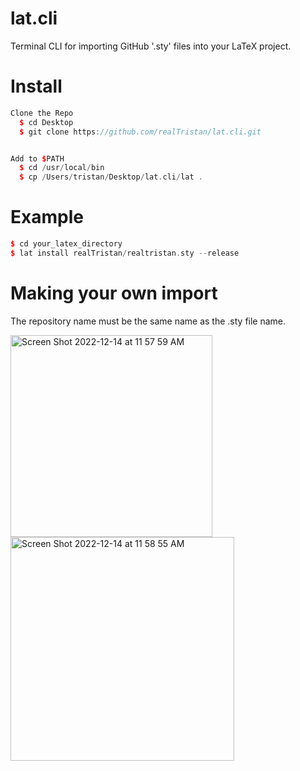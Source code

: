 # lat.cli
Terminal CLI for importing GitHub '.sty' files into your LaTeX project.


# Install
```cpp
Clone the Repo
  $ cd Desktop
  $ git clone https://github.com/realTristan/lat.cli.git


Add to $PATH
  $ cd /usr/local/bin
  $ cp /Users/tristan/Desktop/lat.cli/lat .
```

# Example
```cpp
$ cd your_latex_directory
$ lat install realTristan/realtristan.sty --release
```


# Making your own import
The repository name must be the same name as the .sty file name.

<img width="323" alt="Screen Shot 2022-12-14 at 11 57 59 AM" src="https://user-images.githubusercontent.com/75189508/207659388-222be577-aeee-43f3-93e4-13fa8b4a0995.png">
<img width="358" alt="Screen Shot 2022-12-14 at 11 58 55 AM" src="https://user-images.githubusercontent.com/75189508/207659400-18a60ed8-715d-44fb-9b21-1bb8e79a759a.png">
